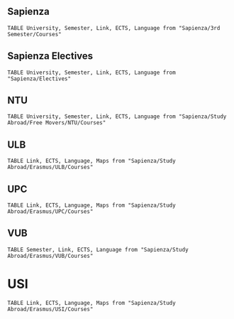 ## Sapienza

```dataview
TABLE University, Semester, Link, ECTS, Language from "Sapienza/3rd Semester/Courses"
```

## Sapienza Electives
```dataview
TABLE University, Semester, Link, ECTS, Language from "Sapienza/Electives"
```



## NTU
```dataview
TABLE University, Semester, Link, ECTS, Language from "Sapienza/Study Abroad/Free Movers/NTU/Courses"
```


## ULB
```dataview
TABLE Link, ECTS, Language, Maps from "Sapienza/Study Abroad/Erasmus/ULB/Courses"
```



## UPC
```dataview
TABLE Link, ECTS, Language, Maps from "Sapienza/Study Abroad/Erasmus/UPC/Courses"
```




## VUB
```dataview
TABLE Semester, Link, ECTS, Language from "Sapienza/Study Abroad/Erasmus/VUB/Courses"
```

# USI
```dataview
TABLE Link, ECTS, Language, Maps from "Sapienza/Study Abroad/Erasmus/USI/Courses"
```
